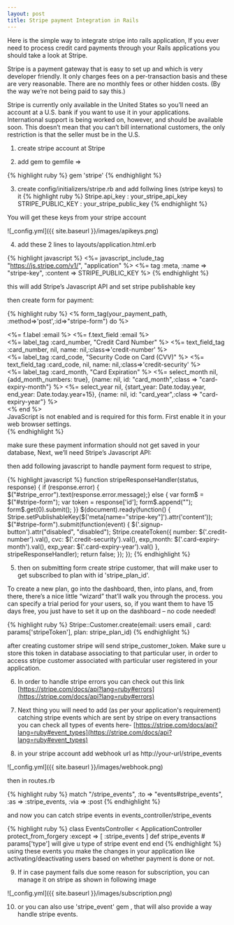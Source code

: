 ```yaml
---
layout: post
title: Stripe payment Integration in Rails
---
```


Here is the simple way to integrate stripe into rails application, If you ever need to process credit card payments through your Rails applications you should take a look at Stripe. 

Stripe is a payment gateway that is easy to set up and which is very developer friendly. It only charges fees on a per-transaction basis and these are very reasonable. There are no monthly fees or other hidden costs. (By the way we’re not being paid to say this.)

Stripe is currently only available in the United States so you’ll need an account at a U.S. bank if you want to use it in your applications. International support is being worked on, however, and should be available soon. This doesn’t mean that you can’t bill international customers, the only restriction is that the seller must be in the U.S.


1) create stripe account at Stripe

2) add gem to gemfile =>  

{% highlight ruby %}
gem 'stripe' 
{% endhighlight %}

3) create config/initializers/stripe.rb  and add follwing lines (stripe keys)  to it
{% highlight ruby %}
Stripe.api_key : your_stripe_api_key 
STRIPE_PUBLIC_KEY : your_stripe_public_key 
{% endhighlight %}

You will get these keys from your stripe account

![_config.yml]({{ site.baseurl }}/images/apikeys.png)

4) add these 2 lines to layouts/application.html.erb

{% highlight javascript %}
  <%= javascript_include_tag "https://js.stripe.com/v1/", "application" %>
  <%= tag :meta, :name => "stripe-key", :content => STRIPE_PUBLIC_KEY %>
{% endhighlight %}

this will add Stripe’s Javascript API and set stripe publishable key

then create form for payment:

{% highlight ruby %}
<% form_tag(your_payment_path, :method=>'post',:id=>"stripe-form") do %>
  <div class="field">
    <%= f.label :email %>
    <%= f.text_field :email %>
  </div>
  <div class="field">
    <%= label_tag :card_number, "Credit Card Number" %>
    <%= text_field_tag :card_number, nil, name: nil,:class=>'credit-number' %>
  </div>
  <div class="field">
    <%= label_tag :card_code, "Security Code on Card (CVV)" %>
    <%= text_field_tag :card_code, nil, name: nil,:class=>'credit-security' %>
  </div>
  <div class="field">
    <%= label_tag :card_month, "Card Expiration" %>
    <%= select_month nil, {add_month_numbers: true}, {name: nil, id: "card_month",:class => "card-expiry-month"} %>
    <%= select_year nil, {start_year: Date.today.year, end_year: Date.today.year+15}, {name: nil, id: "card_year",:class => "card-expiry-year"} %>
  </div>
<% end %>
<div id="stripe_error">
  <noscript>JavaScript is not enabled and is required for this form. First enable it in your web browser   settings.
  </noscript>
</div>
{% endhighlight %}

make sure these payment information should not get saved in your database,
Next, we’ll need Stripe’s Javascript API:

then add following javascript to handle payment form request to stripe,

{% highlight javascript %}
function stripeResponseHandler(status, response) {
  if (response.error) {
    $("#stripe_error").text(response.error.message);} 
  else {
    var form$ = $("#stripe-form");
    var token = response['id'];
    form$.append("<input type='hidden' name='stripeToken' value='" + token + "'/>");
    form$.get(0).submit();
  }}
  $(document).ready(function() {
    Stripe.setPublishableKey($('meta[name="stripe-key"]').attr('content'));
    $("#stripe-form").submit(function(event) {
      $('.signup-button').attr("disabled", "disabled");
      Stripe.createToken({ number: $('.credit-number').val(),
                           cvc: $('.credit-security').val(),
                           exp_month: $('.card-expiry-month').val(),
                           exp_year: $('.card-expiry-year').val()
                         }, stripeResponseHandler);
    return false;
  });
});
{% endhighlight %}

5)  then on submitting form create stripe customer, that will make user to get subscribed to plan with id 'stripe_plan_id'.
   
To create a new plan, go into the dashboard, then, into plans, and, from there, there’s a nice little “wizard” that’ll walk you through the process.
you can specify a trial period for your users, so, if you want them to have 15 days free, you just have to set it up on the dashboard – no code needed! 

{% highlight ruby %}
Stripe::Customer.create(email: users email , card: params['stripeToken'], plan: stripe_plan_id)
{% endhighlight %}

after creating customer stripe will send stripe_customer_token. Make sure u store this token in database associating to that particular user, in order to access stripe customer associated with particular user registered in your application.

6) In order to handle stripe errors you can check out this link [https://stripe.com/docs/api?lang=ruby#errors](https://stripe.com/docs/api?lang=ruby#errors)
  
 
7) Next thing you will need to add (as per your application's requirement) catching stripe events which are sent by stripe on every transactions
   you can check all types of events here-
   [https://stripe.com/docs/api?lang=ruby#event_types](https://stripe.com/docs/api?lang=ruby#event_types)
  
  
8) in your stripe account add webhook url as http://your-url/stripe_events

![_config.yml]({{ site.baseurl }}/images/webhook.png)

then  in routes.rb
  
{% highlight ruby %}
match "/stripe_events", :to => "events#stripe_events", :as => :stripe_events, :via => :post
{% endhighlight %}
   
and now you can catch stripe events in events_controller/stripe_events

{% highlight ruby %}
class EventsController < ApplicationController
  protect_from_forgery :except => [ :stripe_events ]
  def stripe_events
    # params['type'] will give u type of stripe event
  end
end
{% endhighlight %}
using these events you make the changes in your application like activating/deactivating users based on whether payment is done or not. 
   
9) If in case payment fails due some reason for subscription, you can manage it on stripe as shown in following image

![_config.yml]({{ site.baseurl }}/images/subscription.png)

10) or you can also use 'stripe_event' gem , that will also provide a way handle  stripe events.

